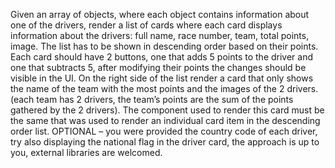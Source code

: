 

  Given an array of objects, where each object contains information about one of the drivers, render a list of cards where each card displays information about the drivers: full name, race number, team, total points, image. The list has to be shown in descending order based on their points.
  Each card should have 2 buttons, one that adds 5 points to the driver and one that subtracts 5, after modifying their points the changes should be visible in the UI.
  On the right side of the list render a card that only shows the name of the team with the most points and the images of the 2 drivers. (each team has 2 drivers, the team’s points are the sum of the points gathered by the 2 drivers). The component used to render this card must be the same that was used to render an individual card item in the descending order list.
  OPTIONAL – you were provided the country code of each driver, try also displaying the national flag in the driver card, the approach is up to you, external libraries are welcomed.
